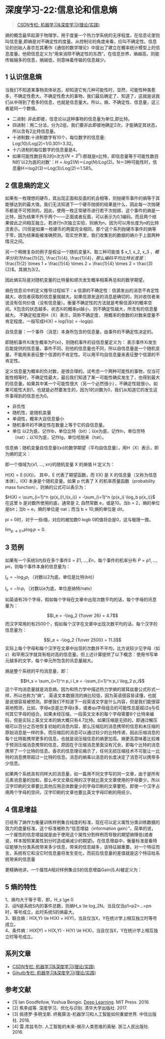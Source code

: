 # 深度学习-22:信息论和信息熵

> [CSDN专栏: 机器学习&深度学习(理论/实践)](https://blog.csdn.net/column/details/27839.html)

熵的概念最早起源于物理学，用于度量一个热力学系统的无序程度。在信息论里则叫信息量,即熵是对不确定性的度量。从控制论的角度来看，应叫不确定性。信息论的创始人香农在其著作《通信的数学理论》中提出了建立在概率统计模型上的信息度量。他把信息定义为“用来消除不确定性的东西”。在信息世界，熵越高，则能传输越多的信息，熵越低，则意味着传输的信息越少。

## 1 认识信息熵

当我们不知道某事物具体状态，却知道它有几种可能性时，显然，可能性种类愈多，不确定性愈大。不确定性愈大的事物，我们最后确定了、知道了，这就是说我们从中得到了愈多的信息，也就是信息量大。所以，熵、不确定性、信息量，这三者是同一个数值。

- 二进制: 非此即彼，信息论以这种事物的信息量为单位,即比特。
- 四进制：用二分法，分为2组，我们要非此即彼地确定2次，才能确定其状态，所以含有2比特信息量。
- 十进制数:十进制数字有10个，每位数字的信息量: Log(10)/Log(2)=1/0.301=3.32。
- 十六进制的每位数字的信息量是4。
- 如果可能性数目有2的n次方$(N=2^n)$:那就是n比特，即信息量等于可能性数目N的‘以2为底的对数’：$H=log2(N)＝Log(N)/Log(2)$。N＝3种可能性时，信息量H＝log2(3)＝Log(3)/Log(2)＝1.585。

## 2 信息熵的定义

如果有一枚理想的硬币，其出现正面和反面的机会相等，则抛硬币事件的熵等于其能够达到的最大值。我们无法知道下一个硬币抛掷的结果是什么，因此每一次抛硬币都是不可预测的。因此，使用一枚正常硬币进行若干次抛掷，这个事件的熵是一比特，因为结果不外乎两个——正面或者反面，可以表示为0,1编码，而且两个结果彼此之间相互独立。若进行n次独立实验，则熵为n，因为可以用长度为n的比特流表示。[1]但是如果一枚硬币的两面完全相同，那个这个系列抛硬币事件的熵等于零，因为结果能被准确预测。现实世界里，我们收集到的数据的熵介于上面两种情况之间。

另一个稍微复杂的例子是假设一个随机变量X，取三种可能值 
$ x_1, x_2, x_3 $，概率分别为$\frac{1}{2}, \frac{1}{4}, \frac{1}{4}$，那么编码平均比特长度是：$\frac{1}{2} \times 1 + \frac{1}{4} \times 2 + \frac{1}{4} \times 2 = \frac{3}{2}$。其熵为3/2。

因此熵实际是对随机变量的比特量和顺次发生概率相乘再总和的数学期望。

熵在信息论中的定义推导过程如下：a
信源的不确定性：信源发出的消息不肯定性越大，收信者获取的信息量就越大。如果信源发送的消息是确切的，则对收信者来说没有任何价值（没有信息量）。衡量不确定性的方法就是考察信源X的概率空间。X包含的状态越多，状态Xi的概率pi越小，则不确定性越大，所含有的信息量越大。
不确定程度用H（X）表示，简称不确定度， 用概率的倒数的对数来度量不肯定程度。一般写成H(X) = log(1/p) = -log(p).

自信息量：一个事件（消息）本身所包含的信息量，由事件的不确定性决定的。

即随机事件Xi发生概率为P(xi)，则随机事件的自信息量定义为：
表示事件Xi发生后能提供的信息量。事件不同，则他的信息量也不同，所以自信息量是一个随机变量。不能用来表征整个信源的不肯定性。可以用平均自信息量来表征整个信源的不肯定性。

定义信息量为概率的负对数，是很合理的。试考虑一个两种可能性的事物，仅当可能性相等时，不确定性最大，最后我们知道了某一可能性确实发生了，也得到最大的信息量。如果其中某一个可能性很大（另一个必然很小），不确定性就很小。如果可能性大到1，也就是必然要发生的，因为1的对数为0，我们从知道它的发生这件事得到的信息也为0。

- 非负性
- 随机性，是随机变量
- 单调性，概率大自信息量小
- 随机事件的不确定性在数量上等于它的自信息量。
- 单位 以2为底，记作lb，单位比特（bit）；以e为底，记作ln，单位奈特（nat）；以10为底，记作lg，单位哈脱来（hat）。

信息熵：随机变量自信息量I(xi)的数学期望（平均自信息量），用H（X）表示，即为熵的定义：

即一个值域为{x1, ..., xn}的随机变量 X 的熵值 H 定义为：

$H(X)  =  \operatorname{E}(I(X))$，
其中，E 代表了期望函数，而 I(X) 是 X 的信息量（又称为信息本体）。I(X) 本身是个随机变量。如果 p 代表了 X 的机率质量函数（probability mass function），则熵的公式可以表示为：

$H(X) = \sum_{i=1}^n {p(x_i)\,I(x_i)} = -\sum_{i=1}^n {p(x_i) \log_b p(x_i)}$
在这里 b 是对数所使用的底，通常是 2, 自然常数 e，或是10。当b = 2，熵的单位是bit；当b = e，熵的单位是 nat；而当 b = 10,熵的单位是 dit。

pi = 0时，对于一些i值，对应的被加数0 logb 0的值将会是0，这与极限一致。

$\lim_{p\to0+}p\log p = 0$.

## 3 范例

如果有一个系统S内存在多个事件$S = {E1,...,En}$，每个事件的机率分布 $P = {p1, ..., pn}$，则每个事件本身的信息量为：

$I_e = -\log_2 {p_i}$ （对数以2为底，单位是比特(bit)）

$I_e = -\ln {p_i}$ （对数以e为底，单位是纳特/nats）

如英语有26个字母，假如每个字母在文章中出现次数平均的话，每个字母的讯息量为：

$$I_e = -\log_2 {1\over 26} = 4.7$$
而汉字常用的有2500个，假如每个汉字在文章中出现次数平均的话，每个汉字的信息量为：

$$I_e = -\log_2 {1\over 2500} = 11.3$$
实际上每个字母和每个汉字在文章中出现的次数并不平均，比方说较少见字母（如z）和罕用汉字就具有相对高的信息量。但上述计算提供了以下概念：使用书写单元越多的文字，每个单元所包含的讯息量越大。

熵是整个系统的平均消息量，即：

$$H_s = \sum_{i=1}^n p_i I_e = -\sum_{i=1}^n p_i \log_2 p_i$$
这个平均消息量就是消息熵。因为和热力学中描述热力学熵的玻耳兹曼公式形式一样，所以也称为“熵”。
 英语文本数据流的熵比较低，因为英语很容易读懂，也就是说很容易被预测。即便我们不知道下一段英语文字是什么内容，但是我们能很容易地预测，比如，字母e总是比字母z多，或者qu字母组合的可能性总是超过q与任何其它字母的组合。如果未经压缩，一段英文文本的每个字母需要8个比特来编码，但是实际上英文文本的熵大概只有4.7比特。如果压缩是无损的，即通过解压缩可以百分之百地恢复初始的消息内容，那么压缩后的消息携带的信息和未压缩的原始消息是一样的多。而压缩后的消息可以通过较少的比特传递，因此压缩消息的每个比特能携带更多的信息，也就是说压缩信息的熵更加高。熵更高意味着比较难于预测压缩消息携带的信息，原因在于压缩消息里面没有冗余，即每个比特的消息携带了一个比特的信息。香农的信息理论揭示了，任何无损压缩技术不可能让一比特的消息携带超过一比特的信息。消息的熵乘以消息的长度决定了消息可以携带多少信息。

如果两个系统具有同样大的消息量，如一篇用不同文字写的同一文章，由于是所有元素消息量的加和，那么中文文章应用的汉字就比英文文章使用的字母要少。所以汉字印刷的文章要比其他应用总体数量少的字母印刷的文章要短。即使一个汉字占用两个字母的空间，汉字印刷的文章也要比英文字母印刷的用纸少。

## 4 信息增益

已经有了熵作为衡量训练样例集合纯度的标准，现在可以定义属性分类训练数据的效力的度量标准。这个标准被称为“信息增益（information gain）”。简单的说，一个属性的信息增益就是由于使用这个属性分割样例而导致的期望熵降低(或者说，样本按照某属性划分时造成熵减少的期望)。在信息增益中，衡量标准是看特征能够为分类系统带来多少信息，带来的信息越多，该特征越重要。对一个特征而言，系统有它和没它时信息量将发生变化，而前后信息量的差值就是这个特征给系统带来的信息量

更精确地讲，一个属性A相对样例集合S的信息增益Gain(S,A)被定义为：

## 5 熵的特性

1、熵均大于等于零，即，H_s \ge 0  
2、设N是系统S内的事件总数，则熵H_s \le log_2N。当且仅当p1=p2=...=pn时，等号成立，此时系统S的熵最大。  
3、联合熵：H(X,Y) \le H(X) + H(Y)，当且仅当X，Y在统计学上相互独立时等号成立。  
4、条件熵：H(X|Y) = H(X,Y) - H(Y) \le H(X)，当且仅当X，Y在统计学上相互独立时等号成立。  

## 系列文章

- [CSDN专栏: 机器学习&深度学习(理论/实践)](https://blog.csdn.net/column/details/27839.html)
- [Gihutb专栏: 机器学习&深度学习(理论/实践)](https://github.com/media-tm/MTOpenML)

## 参考文献

- [1] Ian Goodfellow, Yoshua Bengio. [Deep Learning](http://www.deeplearningbook.org/). MIT Press. 2016.
- [2] 焦李成等. 深度学习、优化与识别. 清华大学出版社. 2017.
- [3] 佩德罗·多明戈斯. 终极算法-机器学习和人工智能如何重塑世界. 中信出版社. 2018.
- [4] 雷.库兹韦尔. 人工智能的未来-揭示人类思维的奥秘.  浙江人民出版社. 2016.

